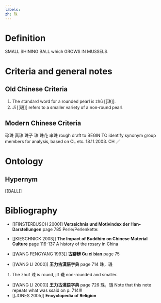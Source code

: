 ```yaml
---
labels: 
zh: 珠
---
```


# Definition
SMALL SHINING BALL which GROWS IN MUSSELS.
# Criteria and general notes
## Old Chinese Criteria
1. The standard word for a rounded pearl is zhū [[珠]].
2. Jī [[璣]] refers to a smaller variety of a non-round pearl.
## Modern Chinese Criteria
珍珠
真珠
珠子
珠
珠花
串珠
rough draft to BEGIN TO identify synonym group members for analysis, based on CL etc. 18.11.2003. CH ／
# Ontology

## Hypernym
[[BALL]]
# Bibliography
- [[FINSTERBUSCH 2000]]
**Verzeichnis und Motivindex der Han-Darstellungen** page 785
Perle/Perlenkette:
- [[KIESCHNICK 2003]]
**The Impact of Buddhim on Chinese Material Culture** page 116-137
A history of the rosary in China
- [[WANG FENGYANG 1993]]
**古辭辨 Gu ci bian** page 75

- [[WANG LI 2000]]
**王力古漢語字典** page 714
珠，璣
1. The zhu1 珠 is round, ji1 璣 non-rounded and smaller.
- [[WANG LI 2000]]
**王力古漢語字典** page 726
珠，璣
Note that this note repeats what was ssaid on p. 714!!!
- [[JONES 2005]]
**Encyclopedia of Religion** 
